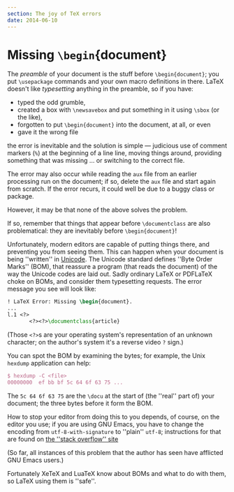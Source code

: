 ```yaml
---
section: The joy of TeX errors
date: 2014-06-10
---
```

# Missing `\begin`{document}

The _preamble_ of your document is the stuff before
`\begin{document}`; you put `\usepackage` commands and
your own macro definitions in there.  LaTeX doesn't like
_typesetting_ anything in the preamble, so if you have:
  

-  typed the odd grumble,
-  created a box with `\newsavebox` and put something in it
    using `\sbox` (or the like),
-  forgotten to put `\begin{document}` into the document,
    at all, or even
-  gave it the wrong file

the error is inevitable and the solution is simple&nbsp;&mdash; judicious use
of comment markers (`%`) at the beginning of a line
line, moving things around, providing something that was
missing&nbsp;&hellip; or switching to the correct file.

The error may also occur while reading the `aux` file from an
earlier processing run on the document; if so, delete the
`aux` file and start again from scratch.  If the error
recurs, it could well be due to a buggy class or package.

However, it may be that none of the above solves the problem.

If so, remember that things that appear before `\documentclass` are
also problematical: they are inevitably before
`\begin{document}`!

Unfortunately, modern editors are capable of putting things there, and
preventing you from seeing them.  This can happen when your document
is being ''written'' in [Unicode](FAQ-unicode.md).  The Unicode
standard defines ''Byte Order Marks'' (BOM), that reassure a
program (that reads the document) of the way the Unicode codes are
laid out.  Sadly ordinary LaTeX or PDFLaTeX choke on
BOMs, and consider them typesetting requests.  The error
message you see will look like:
```latex
! LaTeX Error: Missing \begin{document}.
...
l.1 <?>
       <?><?>\documentclass{article}
```
(Those `<?>`s are your operating system's representation of an
unknown character; on the author's system it's a reverse video
`?` sign.)

You can spot the BOM by examining the bytes; for example, the
Unix `hexdump` application can help:
```latex
$ hexdump -C <file>
00000000  ef bb bf 5c 64 6f 63 75 ...
```
The `5c 64 6f 63 75` are the `\docu` at the start of
(the ''real'' part of) your document; the three bytes before it form the
BOM.

How to stop your editor from doing this to you depends, of course, on
the editor you use; if you are using GNU Emacs, you have to
change the encoding from `utf-8-with-signature` to ''plain''
`utf-8`; instructions for that are found on
[the ''stack overflow'' site](http://stackoverflow.com/questions/3859274/)

(So far, all instances of this problem that the author has seen have
afflicted GNU Emacs users.)

Fortunately XeTeX and LuaTeX know about BOMs and what to
do with them, so LaTeX using them is ''safe''.

